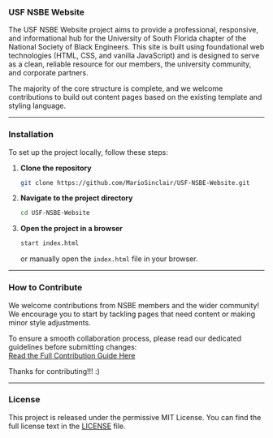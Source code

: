 ### USF NSBE Website

The USF NSBE Website project aims to provide a professional, responsive, and informational hub for the University of South Florida chapter of the National Society of Black Engineers. This site is built using foundational web technologies (HTML, CSS, and vanilla JavaScript) and is designed to serve as a clean, reliable resource for our members, the university community, and corporate partners.

The majority of the core structure is complete, and we welcome contributions to build out content pages based on the existing template and styling language.

---

### Installation

To set up the project locally, follow these steps:

1.  **Clone the repository**
    ```bash
    git clone https://github.com/MarioSinclair/USF-NSBE-Website.git
    ```
2.  **Navigate to the project directory**
    ```bash
    cd USF-NSBE-Website
    ```
3.  **Open the project in a browser**
    ```bash
    start index.html
    ```
    or manually open the `index.html` file in your browser.

---

### How to Contribute

We welcome contributions from NSBE members and the wider community! We encourage you to start by tackling pages that need content or making minor style adjustments.

To ensure a smooth collaboration process, please read our dedicated guidelines before submitting changes:\
[Read the Full Contribution Guide Here](https://github.com/MarioSinclair/USF-NSBE-Website/blob/main/CONTRIBUTING.md)

Thanks for contributing!!! :) 

---

### License
This project is released under the permissive MIT License. You can find the full license text in the [LICENSE](https://github.com/MarioSinclair/USF-NSBE-Website/blob/main/LICENSE.md) file.

